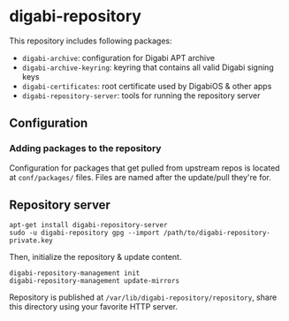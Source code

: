 digabi-repository
=================

This repository includes following packages:

 - `digabi-archive`: configuration for Digabi APT archive
 - `digabi-archive-keyring`: keyring that contains all valid Digabi signing keys
 - `digabi-certificates`: root certificate used by DigabiOS & other apps
 - `digabi-repository-server`: tools for running the repository server


## Configuration
### Adding packages to the repository
Configuration for packages that get pulled from upstream repos is located at `conf/packages/` files. Files are named after the update/pull they're for.


## Repository server

    apt-get install digabi-repository-server
    sudo -u digabi-repository gpg --import /path/to/digabi-repository-private.key

Then, initialize the repository & update content.

    digabi-repository-management init
    digabi-repository-management update-mirrors

Repository is published at `/var/lib/digabi-repository/repository`, share this directory using your favorite HTTP server.
